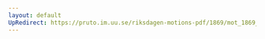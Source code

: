 ```yaml
---
layout: default
UpRedirect: https://pruto.im.uu.se/riksdagen-motions-pdf/1869/mot_1869__ak__184/mot_1869__ak__184-002.pdf
---
```

